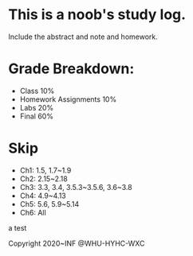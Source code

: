 # This is a noob's study log.

Include the abstract and note and homework.

# Grade Breakdown:
+ Class 10%
+ Homework Assignments 10%
+ Labs 20%
+ Final 60%

# Skip
+ Ch1: 1.5, 1.7~1.9
+ Ch2: 2.15~2.18
+ Ch3: 3.3, 3.4, 3.5.3~3.5.6, 3.6~3.8
+ Ch4: 4.9~4.13
+ Ch5: 5.6, 5.9~5.14
+ Ch6: All

a test

Copyright 2020~INF @WHU-HYHC-WXC